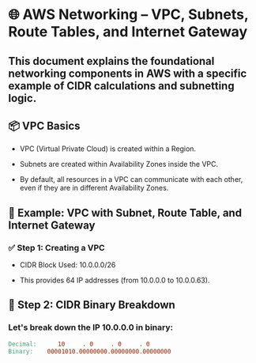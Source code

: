 # 🌐 AWS Networking – VPC, Subnets, Route Tables, and Internet Gateway

## This document explains the foundational networking components in AWS with a specific example of CIDR calculations and subnetting logic.

## 📦 VPC Basics

- VPC (Virtual Private Cloud) is created within a Region.

- Subnets are created within Availability Zones inside the VPC.

- By default, all resources in a VPC can communicate with each other, even if they are in different Availability Zones.

## 🧪 Example: VPC with Subnet, Route Table, and Internet Gateway
### ✅ Step 1: Creating a VPC

- CIDR Block Used: 10.0.0.0/26

- This provides 64 IP addresses (from 10.0.0.0 to 10.0.0.63).

## 🧮 Step 2: CIDR Binary Breakdown
### Let's break down the IP 10.0.0.0 in binary:
```makefile
Decimal:      10     . 0     . 0     . 0
Binary:    00001010.00000000.00000000.00000000
```
